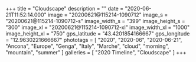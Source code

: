 +++
title = "Cloudscape"
description = ""
date = "2020-06-21T11:52:14.000"
image = "20200621@115214-1090712"
image_s = "20200621@115214-1090712-s"
image_width_s = "399"
image_height_s = "300"
image_xl = "20200621@115214-1090712-xl"
image_width_xl = "1000"
image_height_xl = "750"
gps_latitude = "43.4201854166667"
gps_longitude = "12.9630221666667"
phototags = [ "2020", "2020-06", "2020-06-21", "Ancona", "Europe", "Genga", "Italy", "Marche", "cloud", "morning", "mountain", "summer" ]
galleries = [ "2020 Timeline", "Cloudscape" ]
+++
